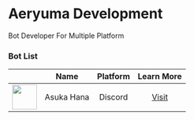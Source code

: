 <h1>Aeryuma Development</h1>
Bot Developer For Multiple Platform

<h3>Bot List</h3>

| &nbsp; &nbsp;&nbsp; | Name | Platform | Learn More |
:-----:|:-----:|:----------:|:----------:
| <img src="https://cdn.yuzuhanakazawa.repl.co/asuka.jpg" width="50px" height="50px">  | Asuka Hana | Discord | [Visit](https://asukahana.aeryuma.repl.co) |
